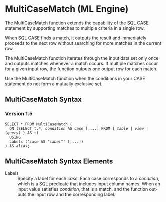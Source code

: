 <html><head></head><body><div class="nested0" aria-labelledby="ariaid-title1" topicindex="1" topicid="eju1507835240829" id="eju1507835240829"><h1 class="title topictitle1" id="ariaid-title1">MultiCaseMatch (ML Engine)</h1><div class="body conbody">
<p class="p">The MultiCaseMatch function extends the capability of the SQL CASE statement by supporting matches to multiple criteria in a single row.</p>
<p class="p">When SQL CASE finds a match, it outputs the result and immediately
			proceeds to the next row without searching for more matches in the current row.</p>
<p class="p">The MultiCaseMatch function iterates through the input data set only once and outputs matches whenever a match occurs. If multiple matches occur for a given input row, the function outputs one output row for each match.</p>
<p class="p">Use the MultiCaseMatch function when the conditions in your CASE statement do not form a mutually exclusive set.</p></div><div class="topic reference nested1" aria-labelledby="ariaid-title2" topicindex="2" topicid="mdj1507835568043" xml:lang="en-us" lang="en-us" id="mdj1507835568043">
<h2 class="title topictitle2" id="ariaid-title2">MultiCaseMatch Syntax</h2><div class="body refbody"><div class="section" id="mdj1507835568043__section_N1000E_N1000C_N10001">
<h3 class="title sectiontitle">Version 1.5</h3><pre class="pre codeblock" xml:space="preserve"><code>SELECT * FROM MultiCaseMatch (
  ON (SELECT t.*, <var class="keyword varname">condition</var> AS <var class="keyword varname">case</var> [,...] FROM { <var class="keyword varname">table</var> | <var class="keyword varname">view</var> | (<var class="keyword varname">query</var>) } AS t)
  USING
  Labels ('<var class="keyword varname">case</var> AS "<var class="keyword varname">label</var>"' [,...])
) AS <var class="keyword varname">alias</var>;</code></pre></div></div></div><div class="topic reference nested1" aria-labelledby="ariaid-title3" topicindex="3" topicid="xqa1507835573379" xml:lang="en-us" lang="en-us" id="xqa1507835573379">
<h2 class="title topictitle2" id="ariaid-title3">MultiCaseMatch Syntax Elements</h2><div class="body refbody"><div class="section" id="xqa1507835573379__section_N10011_N1000E_N10001"><dl class="dl parml"><dt class="dt pt dlterm">Labels</dt><dd class="dd pd">Specify a label for each <var class="keyword varname">case</var>. Each case corresponds to a <var class="keyword varname">condition</var>, which is a SQL predicate that includes input column names. When an input value satisfies <var class="keyword varname">condition</var>, that is a match, and the function outputs the input row and the corresponding label.</dd></dl></div></div></div></div></body></html>
